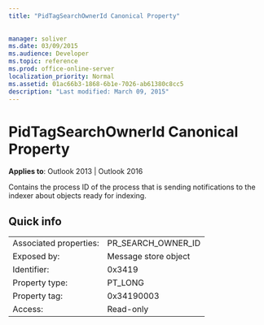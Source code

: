 ```yaml
---
title: "PidTagSearchOwnerId Canonical Property"
 
 
manager: soliver
ms.date: 03/09/2015
ms.audience: Developer
ms.topic: reference
ms.prod: office-online-server
localization_priority: Normal
ms.assetid: 01ac66b3-1868-6b1e-7026-ab61380c8cc5
description: "Last modified: March 09, 2015"
---
```


# PidTagSearchOwnerId Canonical Property

  
  
**Applies to**: Outlook 2013 | Outlook 2016 
  
Contains the process ID of the process that is sending notifications to the indexer about objects ready for indexing.
  
## Quick info

|||
|:-----|:-----|
|Associated properties:  <br/> |PR_SEARCH_OWNER_ID  <br/> |
|Exposed by:  <br/> |Message store object  <br/> |
|Identifier:  <br/> |0x3419  <br/> |
|Property type:  <br/> |PT_LONG  <br/> |
|Property tag:  <br/> |0x34190003  <br/> |
|Access:  <br/> |Read-only  <br/> |
   

